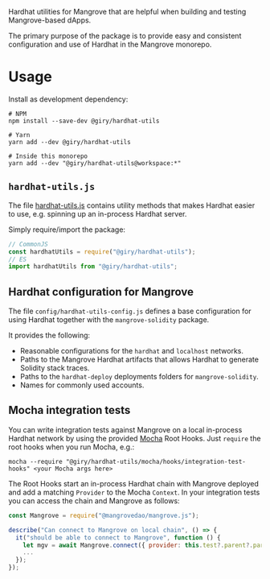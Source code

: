 Hardhat utilities for Mangrove that are helpful when building and testing Mangrove-based dApps.

The primary purpose of the package is to provide easy and consistent configuration and use of Hardhat in the Mangrove monorepo.

# Usage

Install as development dependency:

```
# NPM
npm install --save-dev @giry/hardhat-utils

# Yarn
yarn add --dev @giry/hardhat-utils

# Inside this monorepo
yarn add --dev "@giry/hardhat-utils@workspace:*"
```

## `hardhat-utils.js`

The file [hardhat-utils.js](hardhat-utils.js) contains utility methods that makes Hardhat easier to use, e.g. spinning up an in-process Hardhat server.

Simply require/import the package:

```javascript
// CommonJS
const hardhatUtils = require("@giry/hardhat-utils");
// ES
import hardhatUtils from "@giry/hardhat-utils";
```

## Hardhat configuration for Mangrove

The file `config/hardhat-utils-config.js` defines a base configuration for using Hardhat together with the `mangrove-solidity` package.

It provides the following:

- Reasonable configurations for the `hardhat` and `localhost` networks.
- Paths to the Mangrove Hardhat artifacts that allows Hardhat to generate Solidity stack traces.
- Paths to the `hardhat-deploy` deployments folders for `mangrove-solidity`.
- Names for commonly used accounts.

## Mocha integration tests

You can write integration tests against Mangrove on a local in-process Hardhat network by using the provided [Mocha](https://mochajs.org/) Root Hooks. Just `require` the root hooks when you run Mocha, e.g.:

```
mocha --require "@giry/hardhat-utils/mocha/hooks/integration-test-hooks" <your Mocha args here>
```

The Root Hooks start an in-process Hardhat chain with Mangrove deployed and add a matching `Provider` to the Mocha `Context`.
In your integration tests you can access the chain and Mangrove as follows:

```javascript
const Mangrove = require("@mangrovedao/mangrove.js");

describe("Can connect to Mangrove on local chain", () => {
  it("should be able to connect to Mangrove", function () {
    let mgv = await Mangrove.connect({ provider: this.test?.parent?.parent?.ctx.provider });
    ...
  });
});
```
